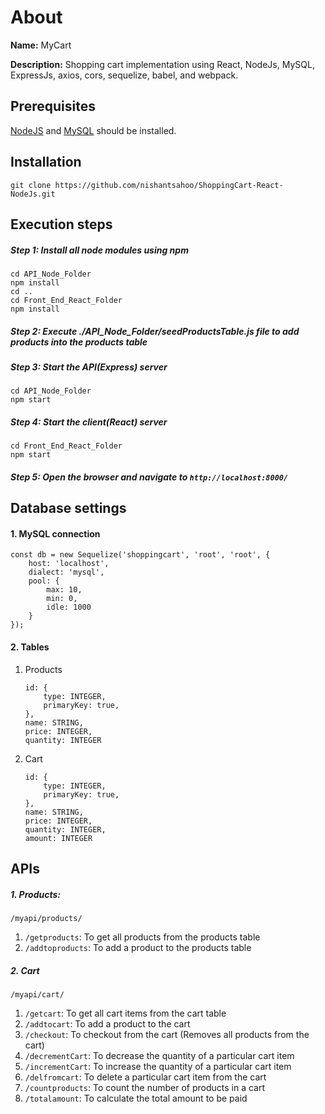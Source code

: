 # About

<b>Name:</b> MyCart

<b>Description:</b> Shopping cart implementation using React, NodeJs, MySQL, ExpressJs, axios, cors, sequelize, babel, and webpack.

## Prerequisites
<a href="https://nodejs.org/">NodeJS</a> and <a href="https://www.mysql.com/">MySQL</a> should be installed. 

## Installation
```
git clone https://github.com/nishantsahoo/ShoppingCart-React-NodeJs.git
```

## Execution steps</h2>
##### Step 1: Install all node modules using npm
```
cd API_Node_Folder
npm install
cd ..
cd Front_End_React_Folder
npm install
```

##### Step 2: Execute ./API_Node_Folder/seedProductsTable.js file to add products into the products table

##### Step 3: Start the API(Express) server
```
cd API_Node_Folder
npm start
```

##### Step 4: Start the client(React) server
```
cd Front_End_React_Folder
npm start
```

##### Step 5: Open the browser and navigate to ``` http://localhost:8000/ ```

## Database settings

#### 1. MySQL connection 
``` 
const db = new Sequelize('shoppingcart', 'root', 'root', {
    host: 'localhost',
    dialect: 'mysql',
    pool: {
        max: 10,
        min: 0,
        idle: 1000
    }
});
```

#### 2. Tables

1. Products
    ``` 
    id: {
        type: INTEGER,
        primaryKey: true,
    },
    name: STRING,
    price: INTEGER,
    quantity: INTEGER
    ```
    
2. Cart
    ```
    id: {
        type: INTEGER,
        primaryKey: true,
    },
    name: STRING,
    price: INTEGER,
    quantity: INTEGER,
    amount: INTEGER
    ```

## APIs

##### 1. Products: 
``` /myapi/products/ ```

  1. ``` /getproducts ```: To get all products from the products table
  2. ``` /addtoproducts ```: To add a product to the products table
  
##### 2. Cart 
``` /myapi/cart/ ```

  1. ``` /getcart ```: To get all cart items from the cart table
  2. ``` /addtocart ```: To add a product to the cart
  3. ``` /checkout ```: To checkout from the cart (Removes all products from the cart)
  4. ``` /decrementCart ```: To decrease the quantity of a particular cart item
  5. ``` /incrementCart ```: To increase the quantity of a particular cart item
  6. ``` /delfromcart ```: To delete a particular cart item from the cart
  7. ``` /countproducts ```: To count the number of products in a cart
  8. ``` /totalamount ```: To calculate the total amount to be paid
  